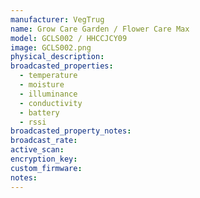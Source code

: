 ```yaml
---
manufacturer: VegTrug
name: Grow Care Garden / Flower Care Max
model: GCLS002 / HHCCJCY09
image: GCLS002.png
physical_description:
broadcasted_properties:
  - temperature
  - moisture
  - illuminance
  - conductivity
  - battery
  - rssi
broadcasted_property_notes:
broadcast_rate:
active_scan:
encryption_key:
custom_firmware:
notes:
---
```

